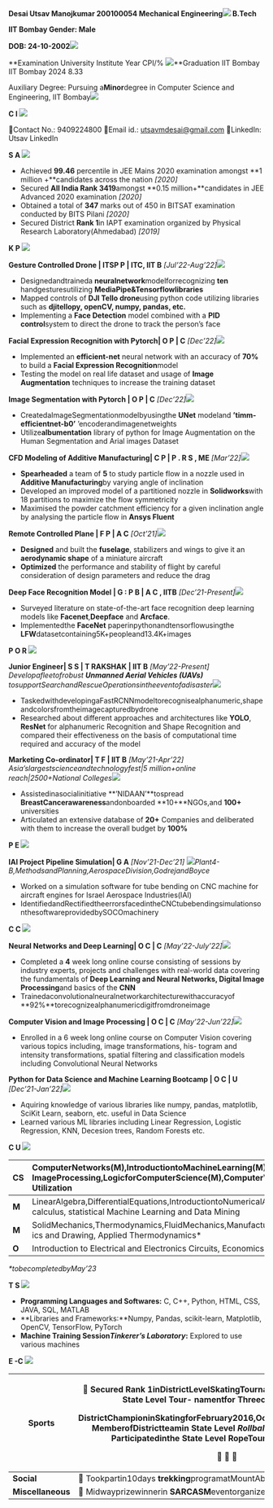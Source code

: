 ﻿**Desai Utsav Manojkumar 200100054 Mechanical Engineering![](Aspose.Words.5fb23822-3199-4556-80da-84ba30e98f38.001.png) B.Tech**

**IIT Bombay Gender: Male**

**DOB: 24-10-2002![](Aspose.Words.5fb23822-3199-4556-80da-84ba30e98f38.002.png)**

**Examination University Institute Year CPI/% ![](Aspose.Words.5fb23822-3199-4556-80da-84ba30e98f38.003.png)**Graduation IIT Bombay IIT Bombay 2024 8.33

Auxiliary Degree: Pursuing a**Minor**degree in Computer Science and Engineering, IIT Bombay![](Aspose.Words.5fb23822-3199-4556-80da-84ba30e98f38.004.png)

**C       I          ![](Aspose.Words.5fb23822-3199-4556-80da-84ba30e98f38.005.png)**

Contact No.: 9409224800 Email id.: utsavmdesai@gmail.com LinkedIn: Utsav LinkedIn

**S          A           ![](Aspose.Words.5fb23822-3199-4556-80da-84ba30e98f38.006.png)**

- Achieved **99.46** percentile in JEE Mains 2020 examination amongst **1 million +**candidates across the nation *[2020]*
- Secured **All India Rank 3419**amongst **0.15 million+**candidates in JEE Advanced 2020 examination *[2020]*
- Obtained a total of **347** marks out of 450 in BITSAT examination conducted by BITS Pilani *[2020]*
- Secured District **Rank 1**in IAPT examination organized by Physical Research Laboratory(Ahmedabad) *[2019]*

**K   P       ![](Aspose.Words.5fb23822-3199-4556-80da-84ba30e98f38.007.png)**

**Gesture Controlled Drone | ITSP P       | ITC, IIT B**      *[Jul’22-Aug’22]![](Aspose.Words.5fb23822-3199-4556-80da-84ba30e98f38.008.png)*

- Designedandtraineda **neuralnetwork**modelforrecognizing **ten** handgesturesutilizing **MediaPipe&Tensorflowlibraries**
- Mapped controls of **DJI Tello drone**using python code utilizing libraries such as **djitellopy, openCV, numpy, pandas, etc.**
- Implementing a **Face Detection** model combined with a **PID control**system to direct the drone to track the person’s face

**Facial Expression Recognition with Pytorch| O      P       | C**        *[Dec’22]![](Aspose.Words.5fb23822-3199-4556-80da-84ba30e98f38.009.png)*

- Implemented an **efficient-net** neural network with an accuracy of **70%** to build a **Facial Expression Recognition**model
- Testing the model on real life dataset and usage of **Image Augmentation** techniques to increase the training dataset

**Image Segmentation with Pytorch | O      P       | C**        *[Dec’22]![](Aspose.Words.5fb23822-3199-4556-80da-84ba30e98f38.010.png)*

- CreatedaImageSegmentationmodelbyusingthe **UNet** modeland **’timm-efficientnet-b0’** ’encoderandimagenetweights
- Utilize**albumentation** library of python for Image Augmentation on the Human Segmentation and Arial images Dataset

**CFD Modeling of Additive Manufacturing| C      P       | P   . R      S    , ME** *[Mar’22]![](Aspose.Words.5fb23822-3199-4556-80da-84ba30e98f38.011.png)*

- **Spearheaded** a team of **5** to study particle flow in a nozzle used in **Additive Manufacturing**by varying angle of inclination
- Developed an improved model of a partitioned nozzle in **Solidworks**with 18 partitions to maximize the flow symmetricity
- Maximised the powder catchment efficiency for a given inclination angle by analysing the particle flow in **Ansys Fluent**

**Remote Controlled Plane | F        P       | A             C**    *[Oct’21]![](Aspose.Words.5fb23822-3199-4556-80da-84ba30e98f38.012.png)*

- **Designed** and built the **fuselage**, stabilizers and wings to give it an **aerodynamic shape** of a miniature aircraft
- **Optimized** the performance and stability of flight by careful consideration of design parameters and reduce the drag

**Deep Face Recognition Model | G    : P B               | A         C   , IITB** *[Dec’21-Present]![](Aspose.Words.5fb23822-3199-4556-80da-84ba30e98f38.013.png)*

- Surveyed literature on state-of-the-art face recognition deep learning models like **Facenet**,**Deepface** and **Arcface**.
- Implementedthe **FaceNet** paperinpythonandtensorflowusingthe **LFW**datasetcontaining5K+peopleand13.4K+images

**P         O  R             ![](Aspose.Words.5fb23822-3199-4556-80da-84ba30e98f38.014.png)**

**Junior Engineer| S        S         | T    RAKSHAK | IIT B**      *[May’22-Present] Developafleetofrobust **Unmanned Aerial Vehicles (UAVs)** tosupportSearchandRescueOperationsintheeventofadisaster![](Aspose.Words.5fb23822-3199-4556-80da-84ba30e98f38.015.png)*

- TaskedwithdevelopingaFastRCNNmodeltorecognisealphanumeric,shapeandcolorsfromtheimagecapturedbydrone
- Researched about different approaches and architectures like **YOLO**, **ResNet** for alphanumeric Recognition and Shape Recognition and compared their effectiveness on the basis of computational time required and accuracy of the model

**Marketing Co-ordinator| T   F    | IIT B**      *[May’21-Apr’22] Asia’slargestscienceandtechnologyfest|5 million+online reach|2500+National Colleges![](Aspose.Words.5fb23822-3199-4556-80da-84ba30e98f38.016.png)*

- Assistedinasocialinitiative **’NIDAAN’**tospread **BreastCancerawareness**andonboarded **10+**NGOs,and **100+** universities
- Articulated an extensive database of **20+** Companies and deliberated with them to increase the overall budget by **100%**

**P            E         ![](Aspose.Words.5fb23822-3199-4556-80da-84ba30e98f38.017.png)**

**IAI Project Pipeline Simulation| G      A**         *[Nov’21-Dec’21] ![](Aspose.Words.5fb23822-3199-4556-80da-84ba30e98f38.018.png)Plant4-B,MethodsandPlanning,AerospaceDivision,GodrejandBoyce*

- Worked on a simulation software for tube bending on CNC machine for aircraft engines for Israel Aerospace Industries(IAI)
- IdentifiedandRectifiedtheerrorsfacedintheCNCtubebendingsimulationsonthesoftwareprovidedbySOCOmachinery

**C          C             ![](Aspose.Words.5fb23822-3199-4556-80da-84ba30e98f38.019.png)**

**Neural Networks and Deep Learning| O      C      | C**        *[May’22-July’22]![](Aspose.Words.5fb23822-3199-4556-80da-84ba30e98f38.020.png)*

- Completed a **4** week long online course consisting of sessions by industry experts, projects and challenges with real-world data covering the fundamentals of **Deep Learning and Neural Networks, Digital Image Processing**and basics of the **CNN**
- Trainedaconvolutionalneuralnetworkarchitecturewithaccuracyof **92%**torecognizealphanumericdigitfromdroneimage

**Computer Vision and Image Processing | O      C      | C**        *[May’22-Jun’22]![](Aspose.Words.5fb23822-3199-4556-80da-84ba30e98f38.021.png)*

- Enrolled in a 6 week long online course on Computer Vision covering various topics including, image transformations, his- togram and intensity transformations, spatial filtering and classification models including Convolutional Neural Networks

**Python for Data Science and Machine Learning Bootcamp | O      C      | U**     *[Dec’21-Jan’22]![](Aspose.Words.5fb23822-3199-4556-80da-84ba30e98f38.022.png)*

- Aquiring knowledge of various libraries like numpy, pandas, matplotlib, SciKit Learn, seaborn, etc. useful in Data Science
- Learned various ML libraries including Linear Regression, Logistic Regression, KNN, Decesion trees, Random Forests etc.

**C       U         ![](Aspose.Words.5fb23822-3199-4556-80da-84ba30e98f38.023.png)**



|**CS**|ComputerNetworks(M),IntroductiontoMachineLearning(M),DataStructuresandAlgorithms(M)\*, ImageProcessing,LogicforComputerScience(M),ComputerVision\*,ComputerProgrammingand Utilization|
| - | :- |
|**M**          |LinearAlgebra,DifferentialEquations,IntroductiontoNumericalAnalysis,Multivariableandvector calculus, statistical Machine Learning and Data Mining|
|**M**         |SolidMechanics,Thermodynamics,FluidMechanics,ManufacturingProcesses,EngineeringGraph- ics and Drawing, Applied Thermodynamics\*|
|**O**     |Introduction to Electrical and Electronics Circuits, Economics, Philosophy, Quantum Mechanics|
*\*tobecompletedbyMay’23*

**T         S     ![](Aspose.Words.5fb23822-3199-4556-80da-84ba30e98f38.024.png)**

- **Programming Languages and Softwares:** C, C++, Python, HTML, CSS, JAVA, SQL, MATLAB
- **Libraries and Frameworks:**Numpy, Pandas, scikit-learn, Matplotlib, OpenCV, TensorFlow, PyTorch
- **Machine Training Session*Tinkerer’s Laboratory*:** Explored to use various machines

**E    -C          ![](Aspose.Words.5fb23822-3199-4556-80da-84ba30e98f38.025.png)**



|**Sports**|<p> Secured **Rank 1**inDistrictLevelSkatingTournamentandparticipatedinthe **State Level** Tour- namentfor **Three**consecutiveyears</p><p>DistrictChampioninSkatingforFebruary2016,October2016,September2017 MemberofDistrictteamin **State Level** *RollballTournament*during2014 Participatedinthe **State Level** RopeTournamentduring2012</p><p>  </p>|
| - | - |
|**Social**| Tookpartin10days **trekking**programatMountAbuorganisedby **YHAI**in2010|
|**Miscellaneous**| Midwayprizewinnerin **SARCASM**eventorganizedbySARC,IITBombay|

